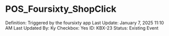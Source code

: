 # POS_Foursixty_ShopClick

Definition: Triggered by the foursixty app
Last Update: January 7, 2025 11:10 AM
Last Updated By: Ky 
Checkbox: Yes
ID: KBX-23
Status: Existing Event